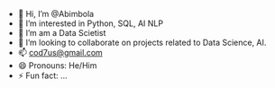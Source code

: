 - 👋 Hi, I’m @Abimbola
- 👀 I’m interested in Python, SQL, AI NLP
- 🌱 I’m am a Data Scietist
- 💞️ I’m looking to collaborate on projects related to Data Science, AI.
- 📫 cod7us@gmail.com
- 😄 Pronouns: He/Him
- ⚡ Fun fact: ...

<!---
Cod7us/Cod7us is a ✨ special ✨ repository because its `README.md` (this file) appears on your GitHub profile.
You can click the Preview link to take a look at your changes.
--->
